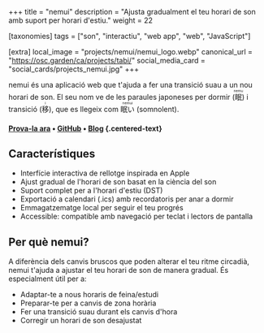 +++
title = "nemui"
description = "Ajusta gradualment el teu horari de son amb suport per horari d'estiu."
weight = 22

[taxonomies]
tags = ["son", "interactiu", "web app", "web", "JavaScript"]

[extra]
local_image = "projects/nemui/nemui_logo.webp"
canonical_url = "https://osc.garden/ca/projects/tabi/"
social_media_card = "social_cards/projects_nemui.jpg"
+++

nemui és una aplicació web que t'ajuda a fer una transició suau a un nou horari de son. El seu nom ve de les paraules japoneses per dormir (<ruby>眠<rt>nemu</rt></ruby>) i transició (<ruby>移<rt>i</rt></ruby>), que es llegeix com <ruby>眠い<rt>nemui</rt></ruby> (somnolent).

#### [Prova-la ara](https://nemui.osc.garden) • [GitHub](https://github.com/welpo/nemui) • [Blog](https://osc.garden/ca/blog/nemui-sleep-schedule-planner/) {.centered-text}

## Característiques

- Interfície interactiva de rellotge inspirada en Apple
- Ajust gradual de l'horari de son basat en la ciència del son
- Suport complet per a l'horari d'estiu (DST)
- Exportació a calendari (.ics) amb recordatoris per anar a dormir
- Emmagatzematge local per seguir el teu progrés
- Accessible: compatible amb navegació per teclat i lectors de pantalla

## Per què nemui?

A diferència dels canvis bruscos que poden alterar el teu ritme circadià, nemui t'ajuda a ajustar el teu horari de son de manera gradual. És especialment útil per a:

- Adaptar-te a nous horaris de feina/estudi
- Preparar-te per a canvis de zona horària
- Fer una transició suau durant els canvis d'hora
- Corregir un horari de son desajustat
